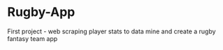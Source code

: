# Rugby-App
First project - web scraping player stats to data mine and create a rugby fantasy team app
